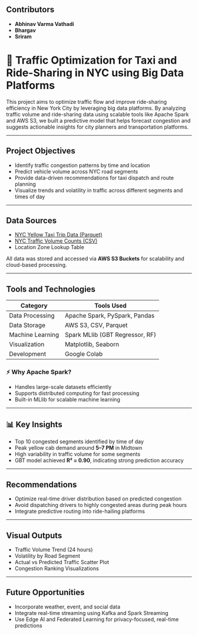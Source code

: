 ## Contributors

- **Abhinav Varma Vathadi**
- **Bhargav**
- **Sriram**
  
# 🚕 Traffic Optimization for Taxi and Ride-Sharing in NYC using Big Data Platforms

This project aims to optimize traffic flow and improve ride-sharing efficiency in New York City by leveraging big data platforms. By analyzing traffic volume and ride-sharing data using scalable tools like Apache Spark and AWS S3, we built a predictive model that helps forecast congestion and suggests actionable insights for city planners and transportation platforms.

---

## Project Objectives

- Identify traffic congestion patterns by time and location
- Predict vehicle volume across NYC road segments
- Provide data-driven recommendations for taxi dispatch and route planning
- Visualize trends and volatility in traffic across different segments and times of day

---

## Data Sources

- [NYC Yellow Taxi Trip Data (Parquet)](https://www.nyc.gov/site/tlc/about/tlc-trip-record-data.page)
- [NYC Traffic Volume Counts (CSV)](https://data.cityofnewyork.us/)
- Location Zone Lookup Table

All data was stored and accessed via **AWS S3 Buckets** for scalability and cloud-based processing.

---

## Tools and Technologies

| Category           | Tools Used                          |
|--------------------|-------------------------------------|
| Data Processing    | Apache Spark, PySpark, Pandas       |
| Data Storage       | AWS S3, CSV, Parquet                |
| Machine Learning   | Spark MLlib (GBT Regressor, RF)     |
| Visualization      | Matplotlib, Seaborn                 |
| Development        | Google Colab                        |

### ⚡ Why Apache Spark?
- Handles large-scale datasets efficiently
- Supports distributed computing for fast processing
- Built-in MLlib for scalable machine learning

---

## 📊 Key Insights

- Top 10 congested segments identified by time of day
- Peak yellow cab demand around **5–7 PM** in Midtown
- High variability in traffic volume for some segments
- GBT model achieved **R² = 0.90**, indicating strong prediction accuracy

---

## Recommendations

- Optimize real-time driver distribution based on predicted congestion
- Avoid dispatching drivers to highly congested areas during peak hours
- Integrate predictive routing into ride-hailing platforms

---

## Visual Outputs

- Traffic Volume Trend (24 hours)
- Volatility by Road Segment
- Actual vs Predicted Traffic Scatter Plot
- Congestion Ranking Visualizations

---

## Future Opportunities

- Incorporate weather, event, and social data
- Integrate real-time streaming using Kafka and Spark Streaming
- Use Edge AI and Federated Learning for privacy-focused, real-time predictions



